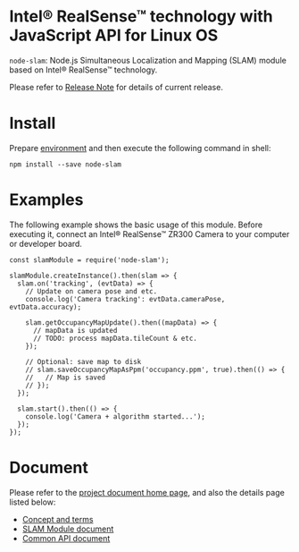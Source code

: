 # Intel® RealSense™ technology with JavaScript API for Linux OS

`node-slam`: Node.js Simultaneous Localization and Mapping (SLAM) module based on Intel® RealSense™ technology.

Please refer to [Release Note](https://github.com/01org/node-realsense/releases) for details of current release.

# Install
Prepare [environment](https://01org.github.io/node-realsense/doc/setup_environment.html) and then execute the following command in shell:
```
npm install --save node-slam
```

# Examples
The following example shows the basic usage of this module. Before executing it, connect an Intel® RealSense™ ZR300 Camera to your computer or developer board.

```
const slamModule = require('node-slam');

slamModule.createInstance().then(slam => {
  slam.on('tracking', (evtData) => {
    // Update on camera pose and etc.
    console.log('Camera tracking': evtData.cameraPose, evtData.accuracy);

    slam.getOccupancyMapUpdate().then((mapData) => {
      // mapData is updated
      // TODO: process mapData.tileCount & etc.
    });

    // Optional: save map to disk
    // slam.saveOccupancyMapAsPpm('occupancy.ppm', true).then(() => {
    //   // Map is saved
    // });
  });

  slam.start().then(() => {
    console.log('Camera + algorithm started...');
  });
});
```

# Document
Please refer to the [project document home page](https://01org.github.io/node-realsense/), and also the details page listed below:
- [Concept and terms](https://software.intel.com/sites/products/realsense/slam/developer_guide.html)
- [SLAM Module document](https://01org.github.io/node-realsense/doc/spec/slam.html)
- [Common API document](https://01org.github.io/node-realsense/doc/spec/common.html)
